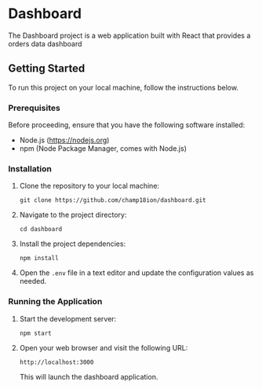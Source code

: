 # Dashboard

The Dashboard project is a web application built with React that provides a orders data dashboard

## Getting Started

To run this project on your local machine, follow the instructions below.

### Prerequisites

Before proceeding, ensure that you have the following software installed:

- Node.js (https://nodejs.org)
- npm (Node Package Manager, comes with Node.js)

### Installation

1. Clone the repository to your local machine:

   ```shell
   git clone https://github.com/champ18ion/dashboard.git
   ```

2. Navigate to the project directory:

   ```shell
   cd dashboard
   ```

3. Install the project dependencies:

   ```shell
   npm install
   ```

2. Open the `.env` file in a text editor and update the configuration values as needed.

### Running the Application

1. Start the development server:

   ```shell
   npm start
   ```

2. Open your web browser and visit the following URL:

   ```
   http://localhost:3000
   ```

   This will launch the dashboard application.
